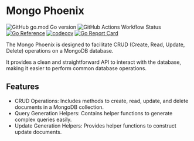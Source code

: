 # Mongo Phoenix
![GitHub go.mod Go version](https://img.shields.io/github/go-mod/go-version/logocomune/phoenix)
![GitHub Actions Workflow Status](https://img.shields.io/github/actions/workflow/status/logocomune/phoenix/go.yml)
[![Go Reference](https://pkg.go.dev/badge/github.com/logocomune/phoenix)](https://pkg.go.dev/github.com/logocomune/phoenix)
[![codecov](https://codecov.io/gh/logocomune/phoenix/graph/badge.svg?token=GGN3PHjyZV)](https://codecov.io/gh/logocomune/phoenix)
[![Go Report Card](https://goreportcard.com/badge/github.com/logocomune/phoenix)](https://goreportcard.com/report/github.com/logocomune/phoenix)



The Mongo Phoenix  is designed to facilitate 
CRUD (Create, Read, Update, Delete) operations 
on a MongoDB database. 

It provides a clean and straightforward API 
to interact with the database, 
making it easier to perform common 
database operations.

## Features
- CRUD Operations: Includes methods to create, read, update, and delete documents in a MongoDB collection.
- Query Generation Helpers: Contains helper functions to generate complex queries easily.
- Update Generation Helpers: Provides helper functions to construct update documents.

